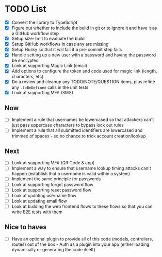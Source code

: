 # TODO List

- [x] Convert the library to TypeScript
- [x] Figure out whether to include the build in git or to ignore it and have it as a GitHub workflow step
- [x] Setup size-limit to evaluate the build
- [x] Setup GitHub workflows in case any are missing
- [x] Setup Husky so that it will fail if a pre-commit step fails
- [x] Handle setting up a new user with a password and having the password be encrypted
- [x] Look at supporting Magic Link (email)
- [x] Add options to configure the token and code used for magic link (length, characters, etc) 
- [x] Do a review and cleanup any TODO/NOTE/QUESTION items, plus refine any `.toBeDefined` calls in the unit tests
- [x] Look at supporting MFA (SMS)

## Now

- [ ] Implement a rule that usernames be lowercased so that attackers can't just pass uppercase characters to bypass lock out rules
- [ ] Implement a rule that all submitted identifiers are lowercased and trimmed of spaces - so no chance to trick account creation/lookup

## Next

- [ ] Look at supporting MFA (QR Code & app)
- [ ] Implement a way to ensure that username lookup timing attacks can't happen (establish that a username is valid within a system)
- [ ] Implement the same principle for passwords
- [ ] Look at supporting forgot password flow
- [ ] Look at supporting reset password flow
- [ ] Look at updating username flow
- [ ] Look at updating email flow
- [ ] Look at building the web frontend flows to these flows so that you can write E2E tests with them

## Nice to haves

- [ ] Have an optional plugin to provide all of this code (models, controllers, routes) out of the box - Auth as a plugin into your app (either loading dynamically or generating the code itself)
